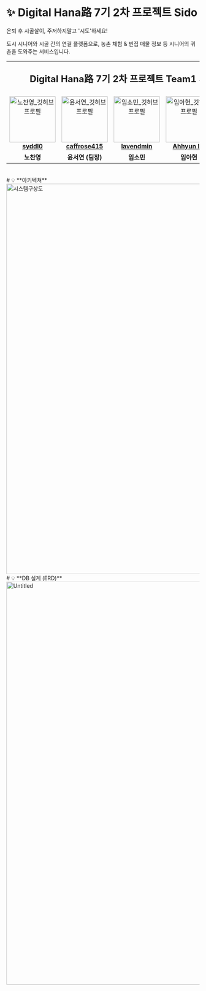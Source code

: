 # ✨ Digital Hana路 7기 2차 프로젝트 Sido
<table align="center">
  <tr align="center">
    <td colspan="6">
      <p style="font-size: x-large; font-weight: bold;">
        Digital Hana路 7기 2차 프로젝트 Team1 사랑방 손님
      </p>
    </td>
  </tr>

은퇴 후 시골살이, 주저하지말고 '시도'하세요!

도시 시니어와 시골 간의 연결 플랫폼으로, 농촌 체험 & 빈집 매물 정보 등 시니어의 귀촌을 도와주는 서비스입니다.



  <!-- 프로필 + GitHub ID -->
  <tr align="center">
    <td>
      <a href="https://github.com/shroqkf">
        <img src="https://avatars.githubusercontent.com/u/137189866?v=4" width="120" alt="노찬영_깃허브프로필" />
        <br /><b>syddl0</b>
      </a>
    </td>
    <td>
      <a href="https://github.com/ryd10227">
        <img src="https://avatars.githubusercontent.com/u/76207466?v=4" width="120" alt="윤서연_깃허브프로필" />
        <br /><b>caffrose415</b>
      </a>
    </td>
    <td>
      <a href="https://github.com/lavendmin">
        <img src="https://avatars.githubusercontent.com/u/148388431?v=4" width="120" alt="임소민_깃허브프로필" />
        <br /><b>lavendmin</b>
      </a>
    </td>
    <td>
      <a href="https://github.com/philosophy1106">
        <img src="https://avatars.githubusercontent.com/u/66423140?v=4" width="120" alt="임아현_깃허브프로필" />
        <br /><b>Ahhyun Im</b>
      </a>
    </td>
    <td>
      <a href="https://github.com/Kunbam7">
        <img src="https://avatars.githubusercontent.com/u/204839863?v=4" width="120" alt="허건_깃허브프로필" />
        <br /><b>kunbam</b>
      </a>
    </td>
  </tr>

  <!-- 실제 이름 -->
  <tr align="center">
    <td><b>노찬영</b></td>
    <td><b>윤서연 (팀장)</b></td>
    <td><b>임소민</b></td>
    <td><b>임아현</b></td>
    <td><b>허건</b></td>
  </tr>
</table>

<br />
# 💡 **아키텍쳐**
<img width="1591" height="1019" alt="시스템구상도" src="https://github.com/user-attachments/assets/696809df-0890-4c51-9673-f1c4adad0eb7" />



<br />
# 💡 **DB 설계 (ERD)**
<img width="968" height="1052" alt="Untitled" src="https://github.com/user-attachments/assets/273f81d0-a50d-4599-bb8f-9411e0a84c7b" />

